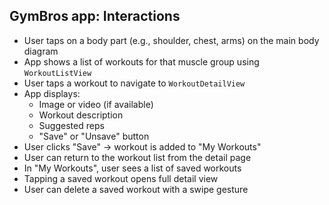 ## GymBros app: Interactions 

- User taps on a body part (e.g., shoulder, chest, arms) on the main body diagram
- App shows a list of workouts for that muscle group using `WorkoutListView`
- User taps a workout to navigate to `WorkoutDetailView`
- App displays:
  - Image or video (if available)
  - Workout description
  - Suggested reps
  - "Save" or "Unsave" button
- User clicks "Save" → workout is added to "My Workouts"
- User can return to the workout list from the detail page
- In "My Workouts", user sees a list of saved workouts
- Tapping a saved workout opens full detail view
- User can delete a saved workout with a swipe gesture
